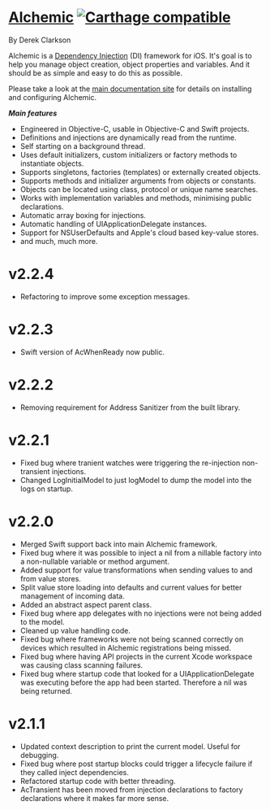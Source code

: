 # [Alchemic](http://drekka.github.io/Alchemic) [![Carthage compatible](https://img.shields.io/badge/Carthage-compatible-4BC51D.svg?style=flat)](https://github.com/Carthage/Carthage)
By Derek Clarkson
 
Alchemic is a [Dependency Injection](https://en.wikipedia.org/wiki/Dependency_injection) (DI) framework for iOS. It's goal is to help you manage object creation, object properties and variables. And it should be as simple and easy to do this as possible.

Please take a look at the [main documentation site](http://drekka.github.io/Alchemic) for details on installing and configuring Alchemic.

___Main features___

* Engineered in Objective-C, usable in Objective-C and Swift projects.
* Definitions and injections are dynamically read from the runtime.
* Self starting on a background thread.
* Uses default initializers, custom initializers or factory methods to instantiate objects.
* Supports singletons, factories (templates) or externally created objects.
* Supports methods and initializer arguments from objects or constants.
* Objects can be located using class, protocol or unique name searches.
* Works with implementation variables and methods, minimising public declarations.
* Automatic array boxing for injections.
* Automatic handling of UIApplicationDelegate instances.
* Support for NSUserDefaults and Apple's cloud based key-value stores.
* and much, much more.

# v2.2.4

* Refactoring to improve some exception messages.

# v2.2.3

* Swift version of AcWhenReady now public.

# v2.2.2

* Removing  requirement for Address Sanitizer from the built library.

# v2.2.1

* Fixed bug where tranient watches were triggering the re-injection non-transient injections. 
* Changed LogInitialModel to just logModel to dump the model into the logs on startup.

# v2.2.0

* Merged Swift support back into main Alchemic framework.
* Fixed bug where it was possible to inject a nil from a nillable factory into a non-nullable variable or method argument.
* Added support for value transformations when sending values to and from value stores.
* Split value store loading into defaults and current values for better management of incoming data.
* Added an abstract aspect parent class.
* Fixed bug where app delegates with no injections were not being added to the model.
* Cleaned up value handling code.
* Fixed bug where frameworks were not being scanned correctly on devices which resulted in Alchemic registrations being missed.
* Fixed bug where having API projects in the current Xcode workspace was causing class scanning failures.  
* Fixed bug where startup code that looked for a UIApplicationDelegate was executing before the app had been started. Therefore a nil was being returned.

# v2.1.1

* Updated context description to print the current model. Useful for debugging.
* Fixed bug where post startup blocks could trigger a lifecycle failure if they called inject dependencies.
* Refactored startup code with better threading.
* AcTransient has been moved from injection declarations to factory declarations where it makes far more sense.



